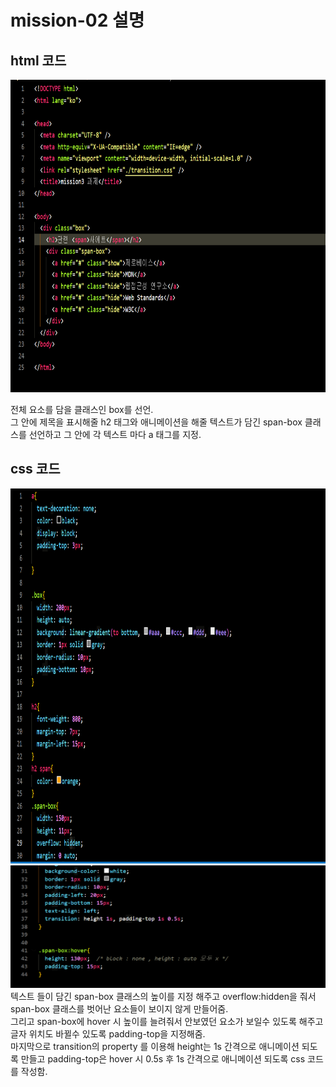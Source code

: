 # mission-02 설명

## html 코드
<img src="../images/미션3html.png" width="800px" height="500px">

전체 요소를 담을 클래스인 box를 선언. <br> 그 안에 제목을 표시해줄 h2 태그와 애니메이션을 해줄 텍스트가 담긴 span-box 클래스를 선언하고 그 안에 각 텍스트 마다 a 태그를 지정.

## css 코드
<img src="../images/미션3css_1.png" height="600px">
<img src="../images/미션3css_2.png">
텍스트 들이 담긴 span-box 클래스의 높이를 지정 해주고 overflow:hidden을 줘서 span-box 클래스를 벗어난 요소들이 보이지 않게 만들어줌. <br>
그리고 span-box에 hover 시 높이를 늘려줘서 안보였던 요소가 보일수 있도록 해주고 글자 위치도 바뀔수 있도록 padding-top을 지정해줌.<br>
마지막으로 transition의 property 를 이용해 height는 1s 간격으로 애니메이션 되도록 만들고 padding-top은 hover 시 0.5s 후 1s 간격으로 애니메이션 되도록 css 코드를 작성함.